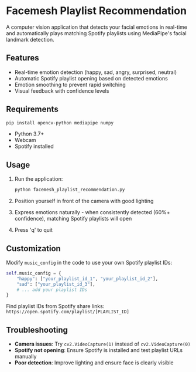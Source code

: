 # Facemesh Playlist Recommendation

A computer vision application that detects your facial emotions in real-time and automatically plays matching Spotify playlists using MediaPipe's facial landmark detection.

## Features

- Real-time emotion detection (happy, sad, angry, surprised, neutral)
- Automatic Spotify playlist opening based on detected emotions
- Emotion smoothing to prevent rapid switching
- Visual feedback with confidence levels

## Requirements

```bash
pip install opencv-python mediapipe numpy
```

- Python 3.7+
- Webcam
- Spotify installed

## Usage

1. Run the application:
   ```bash
   python facemesh_playlist_recommendation.py
   ```

2. Position yourself in front of the camera with good lighting

3. Express emotions naturally - when consistently detected (60%+ confidence), matching Spotify playlists will open

4. Press 'q' to quit

## Customization

Modify `music_config` in the code to use your own Spotify playlist IDs:

```python
self.music_config = {
    "happy": ["your_playlist_id_1", "your_playlist_id_2"],
    "sad": ["your_playlist_id_3"],
    # ... add your playlist IDs
}
```

Find playlist IDs from Spotify share links: `https://open.spotify.com/playlist/[PLAYLIST_ID]`

## Troubleshooting

- **Camera issues**: Try `cv2.VideoCapture(1)` instead of `cv2.VideoCapture(0)`
- **Spotify not opening**: Ensure Spotify is installed and test playlist URLs manually
- **Poor detection**: Improve lighting and ensure face is clearly visible
